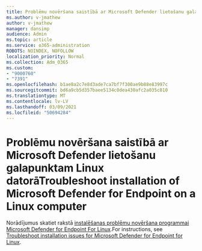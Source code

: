 ```yaml
---
title: Problēmu novēršana saistībā ar Microsoft Defender lietošanu galapunktam Linux datorā
ms.author: v-jmathew
author: v-jmathew
manager: dansimp
audience: Admin
ms.topic: article
ms.service: o365-administration
ROBOTS: NOINDEX, NOFOLLOW
localization_priority: Normal
ms.collection: Adm_O365
ms.custom:
- "9000760"
- "7391"
ms.openlocfilehash: b1ae8a2c7e8d3ade7ca7bf7f300ae9b88e83997c
ms.sourcegitcommit: bd6a9cb5d357baee5134c0dea430afc2a035c810
ms.translationtype: MT
ms.contentlocale: lv-LV
ms.lasthandoff: 03/09/2021
ms.locfileid: "50694284"
---
```

# <a name="troubleshoot-installation-of-microsoft-defender-for-endpoint-on-a-linux-computer"></a><span data-ttu-id="88a06-102">Problēmu novēršana saistībā ar Microsoft Defender lietošanu galapunktam Linux datorā</span><span class="sxs-lookup"><span data-stu-id="88a06-102">Troubleshoot installation of Microsoft Defender for Endpoint on a Linux computer</span></span>

<span data-ttu-id="88a06-103">Norādījumus skatiet rakstā [instalēšanas problēmu novēršana programmai Microsoft Defender for Endpoint For Linux](https://go.microsoft.com/fwlink/?linkid=2144673).</span><span class="sxs-lookup"><span data-stu-id="88a06-103">For instructions, see [Troubleshoot installation issues for Microsoft Defender for Endpoint for Linux](https://go.microsoft.com/fwlink/?linkid=2144673).</span></span>
